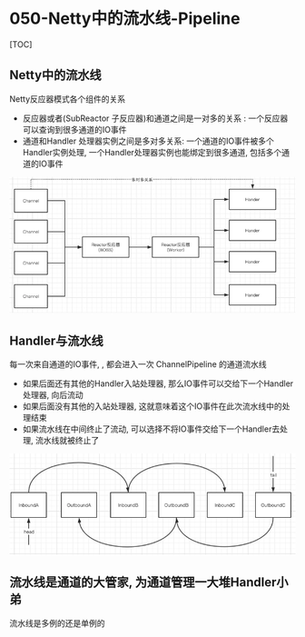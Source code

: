 # 050-Netty中的流水线-Pipeline

[TOC]

## Netty中的流水线

Netty反应器模式各个组件的关系

- 反应器或者(SubReactor 子反应器)和通道之间是一对多的关系 : 一个反应器可以查询到很多通道的IO事件
- 通道和Handler 处理器实例之间是多对多关系: 一个通道的IO事件被多个Handler实例处理, 一个Handler处理器实例也能绑定到很多通道, 包括多个通道的IO事件

![image-20210515155115451](../../../../assets/image-20210515155115451.png)

## Handler与流水线

每一次来自通道的IO事件, , 都会进入一次 ChannelPipeline 的通道流水线

- 如果后面还有其他的Handler入站处理器, 那么IO事件可以交给下一个Handler处理器, 向后流动
- 如果后面没有其他的入站处理器, 这就意味着这个IO事件在此次流水线中的处理结束
- 如果流水线在中间终止了流动, 可以选择不将IO事件交给下一个Handler去处理, 流水线就被终止了

![image-20210515155930691](../../../../assets/image-20210515155930691.png)

## 流水线是通道的大管家, 为通道管理一大堆Handler小弟

流水线是多例的还是单例的